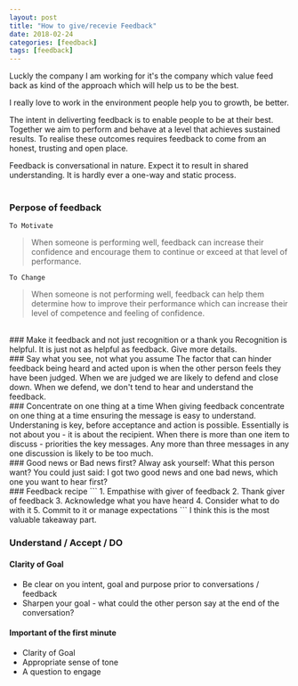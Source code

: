```yaml
---
layout: post
title: "How to give/recevie Feedback"
date: 2018-02-24
categories: [feedback]
tags: [feedback]
---
```


Luckly the company I am working for it's the company which value feed back as kind of the approach which will help us to be the best.

I really love to work in the environment people help you to growth, be better.

  
The intent in deliverting feedback is to enable people to be at their best. Together we aim to perform and behave at a level that achieves sustained results. To realise these outcomes requires feedback to come from an honest, trusting and open place.

Feedback is conversational in nature. Expect it to result in shared understanding. It is hardly ever a one-way and static process.  
<br>
### Perpose of feedback
```To Motivate```
> When someone is performing well, feedback can increase their confidence and encourage them to continue or exceed at that level of performance.

```To Change```
> When someone is not performing well, feedback can help them determine how to improve their performance which can increase their level of competence and feeling of confidence.

<br>
### Make it feedback and not just recognition or a thank you
Recognition is helpful. It is just not as helpful as feedback. 
Give more details.

<br>
### Say what you see, not what you assume
The factor that can hinder feedback being heard and acted upon is when the other person feels they have been judged. When we are judged we are likely to defend and close down. When we defend, we don't tend to hear and understand the feedback.

<br>
### Concentrate on one thing at a time 
When giving feedback concentrate on one thing at a time ensuring the message is easy to understand. Understaning is key, before acceptance and action is possible. Essentially is not about you - it is about the recipient.   
When there is more than one item to discuss - priorities the key messages. Any more than three messages in any one discussion is likely to be too much.

<br>
### Good news or Bad news first?
Alway ask yourself: What this person want?
You could just said: I got two good news and one bad news, which one you want to hear first?

<br>
### Feedback recipe
```
1. Empathise with giver of feedback
2. Thank giver of feedback
3. Acknowledge what you have heard
4. Consider what to do with it
5. Commit to it or manage expectations
```
I think this is the most valuable takeaway part.

### Understand / Accept / DO
#### Clarity of Goal
+ Be clear on you intent, goal and purpose prior to conversations / feedback
+ Sharpen your goal - what could the other person say at the end of the conversation?

#### Important of the first minute
+ Clarity of Goal
+ Appropriate sense of tone
+ A question to engage


